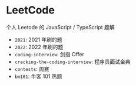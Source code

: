 # LeetCode

个人 Leetode 的 JavaScript / TypeScript 题解

- `2021`: 2021 年刷的题
- `2022`: 2022 年刷的题
- `coding-interview`: 剑指 Offer
- `cracking-the-coding-interview`: 程序员面试金典
- `contests`: 周赛
- `bm101`: 牛客 101 热题
